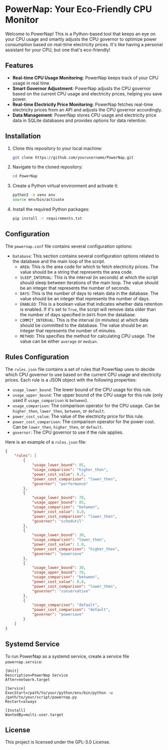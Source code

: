 # PowerNap: Your Eco-Friendly CPU Monitor

Welcome to PowerNap! This is a Python-based tool that keeps an eye on your CPU usage and smartly adjusts the CPU governor to optimize power consumption based on real-time electricity prices. It's like having a personal assistant for your CPU, but one that's eco-friendly!

## Features

- **Real-time CPU Usage Monitoring**: PowerNap keeps track of your CPU usage in real time.
- **Smart Governor Adjustment**: PowerNap adjusts the CPU governor based on the current CPU usage and electricity prices, helping you save power.
- **Real-time Electricity Price Monitoring**: PowerNap fetches real-time electricity prices from an API and adjusts the CPU governor accordingly.
- **Data Management**: PowerNap stores CPU usage and electricity price data in SQLite databases and provides options for data retention.

## Installation

1. Clone this repository to your local machine:
    ```bash
    git clone https://github.com/yourusername/PowerNap.git
    ```
2. Navigate to the cloned repository:
    ```bash
    cd PowerNap
    ```
3. Create a Python virtual environment and activate it:
    ```bash
    python3 -m venv env
    source env/bin/activate
    ```
4. Install the required Python packages:
    ```bash
    pip install -r requirements.txt
    ```
## Configuration

The `powernap.conf` file contains several configuration options:

- `Database`: This section contains several configuration options related to the database and the main loop of the script.
    - `AREA`: This is the area code for which to fetch electricity prices. The value should be a string that represents the area code.
    - `SLEEP_INTERVAL`: This is the interval (in seconds) at which the script should sleep between iterations of the main loop. The value should be an integer that represents the number of seconds.
    - `DAYS`: This is the number of days to retain data in the database. The value should be an integer that represents the number of days.
    - `ENABLED`: This is a boolean value that indicates whether data retention is enabled. If it's set to `True`, the script will remove data older than the number of days specified in `DAYS` from the database.
    - `COMMIT_INTERVAL`: This is the interval (in minutes) at which data should be committed to the database. The value should be an integer that represents the number of minutes.
    - `METHOD`: This specifies the method for calculating CPU usage. The value can be either `average` or `median`.

## Rules Configuration

The `rules.json` file contains a set of rules that PowerNap uses to decide which CPU governor to use based on the current CPU usage and electricity prices. Each rule is a JSON object with the following properties:

- `usage_lower_bound`: The lower bound of the CPU usage for this rule.
- `usage_upper_bound`: The upper bound of the CPU usage for this rule (only used if `usage_comparison` is `between`).
- `usage_comparison`: The comparison operator for the CPU usage. Can be `higher_then`, `lower_then`, `between`, or `default`.
- `power_cost_value`: The value of the electricity price for this rule.
- `power_cost_comparison`: The comparison operator for the power cost. Can be `lower_then`, `higher_then`, or `default`.
- `governor`: The CPU governor to use if the rule applies.

Here is an example of a `rules.json` file:

```json
{
    "rules": [
        {
            "usage_lower_bound": 85,
            "usage_comparison": "higher_then",
            "power_cost_value": 0.5,
            "power_cost_comparison": "lower_then",
            "governor": "performance"
        },
        {
            "usage_lower_bound": 70,
            "usage_upper_bound": 85,
            "usage_comparison": "between",
            "power_cost_value": 0.8,
            "power_cost_comparison": "lower_then",
            "governor": "schedutil"
        },
        {
            "usage_lower_bound": 30,
            "usage_comparison": "lower_then",
            "power_cost_value": 1.0,
            "power_cost_comparison": "higher_then",
            "governor": "powersave"
        },
        {
            "usage_lower_bound": 30,
            "usage_upper_bound": 70,
            "usage_comparison": "between",
            "power_cost_value": 0.8,
            "power_cost_comparison": "lower_then",
            "governor": "conservative"
        },
        {
            "usage_comparison": "default",
            "power_cost_comparison": "default",
            "governor": "powersave"
        }
    ]
}
```

## Systemd Service

To run PowerNap as a systemd service, create a service file `powernap.service`:

```systemd
[Unit]
Description=PowerNap Service
After=network.target

[Service]
ExecStart=/path/to/your/python/env/bin/python -u /path/to/your/script/powernap.py
Restart=always

[Install]
WantedBy=multi-user.target
```
## License
This project is licensed under the GPL-3.0 License.
